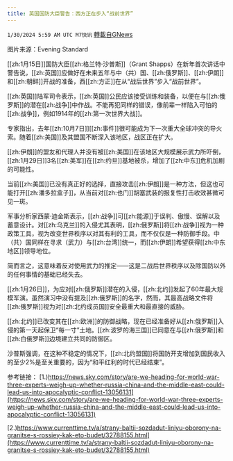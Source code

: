 ```yaml
---
title: 英国国防大臣警告：西方正在步入“战前世界”
---
```

`1/30/2024 5:59 AM UTC M7快讯` [轉載自GNews](https://gnews.org/articles/2265090)

图片来源：Evening Standard 

[[zh:1月15日]]国防大臣[[zh:格兰特·沙普斯]]（Grant Shapps）在新年首次讲话中警告说，[[zh:英国]]应做好在未来五年与中（共）国、[[zh:俄罗斯]]、[[zh:伊朗]]和[[zh:朝鲜]]开战的准备，西[[zh:方正]]在从“战后世界”步入“战前世界”。

[[zh:英国]]陆军司令表示，[[zh:英国]]公民应该接受训练和装备，以便在与[[zh:俄罗斯]]的潜在[[zh:战争]]中作战。不能再犯同样的错误，像前辈一样陷入可怕的[[zh:战争]]，例如1914年的[[zh:第一次世界大战]]。

专家指出，去年[[zh:10月7日]][[zh:事件]]很可能成为下一次重大全球冲突的导火索。随着[[zh:美国]]及其盟国不断深入该地区，战区正在扩大。

[[zh:伊朗]]的盟友和代理人并没有被[[zh:美国]]在该地区大规模展示武力所吓倒，[[zh:1月29日]]3名[[zh:美军]]在[[zh:约旦]]基地被杀，增加了[[zh:中东]]危机加剧的可能性。

当前[[zh:美国]]已没有真正好的选择，直接攻击[[zh:伊朗]]是一种方法，但这也可能打开[[zh:潘多拉盒子]]，从当前对[[zh:也门]]胡塞武装的报复性打击收效甚微可见一斑。

军事分析家西蒙·迪金斯表示，[[zh:战争]]可[[zh:能源]]于误判、傲慢、误解以及蓄意设计。对[[zh:乌克兰]]的入侵尤其表明，[[zh:俄罗斯]]将[[zh:战争]]视为一种政策工具，视为改变世界秩序以对其有利的工具，而不仅仅是一种防御手段。中（共）国同样在寻求（武力）与[[zh:台湾]]统一，而[[zh:伊朗]]希望获得[[zh:中东地区]]领导地位。

简而言之，这意味着反对使用武力的推定——这是二战后世界秩序以及除国防以外的任何事情的基础已经失去。

[[zh:1月26日]]，为应对[[zh:俄罗斯]]潜在的入侵，[[zh:北约]]发起了60年最大规模军演。虽然演习中没有提及[[zh:俄罗斯]]的名字，然而，其最高战略文件将[[zh:俄罗斯]]视为对[[zh:北约成员国]]安全最重大和最直接的威胁。

[[zh:北约]]已改变其在[[zh:欧洲]]的防御战略，现在已经准备好从[[zh:俄罗斯]]入侵的第一天起保卫“每一寸”土地。[[zh:波罗的海三国]]已同意在与[[zh:俄罗斯]]和[[zh:白俄罗斯]]边境建立共同的防御区。

沙普斯强调，在这种不稳定的情况下，[[zh:北约盟国]]将国防开支增加到国民收入的至少2%是至关重要的，因为“和平红利的时代已经结束”。

        
参考链接：
[1.)https://news.sky.com/story/are-we-heading-for-world-war-three-experts-weigh-up-whether-russia-china-and-the-middle-east-could-lead-us-into-apocalyptic-conflict-13056131](https://news.sky.com/story/are-we-heading-for-world-war-three-experts-weigh-up-whether-russia-china-and-the-middle-east-could-lead-us-into-apocalyptic-conflict-13056131)  

[2.)https://www.currenttime.tv/a/strany-baltii-sozdadut-liniyu-oborony-na-granitse-s-rossiey-kak-eto-budet/32788155.html](https://www.currenttime.tv/a/strany-baltii-sozdadut-liniyu-oborony-na-granitse-s-rossiey-kak-eto-budet/32788155.html)  

